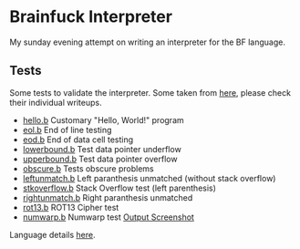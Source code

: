 # Brainfuck Interpreter

My sunday evening attempt on writing an interpreter for the BF language.

## Tests

Some tests to validate the interpreter. Some taken from [here](http://www.hevanet.com/cristofd/brainfuck/tests.b), please check their individual writeups.

* [hello.b](tests/hello.b) Customary "Hello, World!" program
* [eol.b](tests/eol.b) End of line testing
* [eod.b](tests/eod.b) End of data cell testing
* [lowerbound.b](tests/lowerbound.b) Test data pointer underflow
* [upperbound.b](tests/upperbound.b) Test data pointer overflow
* [obscure.b](tests/obscure.b) Tests obscure problems
* [leftunmatch.b](tests/leftunmatch.b) Left paranthesis unmatched (without stack overflow)
* [stkoverflow.b](tests/stkoverflow.b) Stack Overflow test (left parenthesis)
* [rightunmatch.b](tests/rightunmatch.b) Right paranthesis unmatched
* [rot13.b](tests/rot13.b) ROT13 Cipher test
* [numwarp.b](tests/numwarp.b) Numwarp test [Output Screenshot](http://www.hevanet.com/cristofd/brainfuck/numwarp.png)

Language details [here](http://www.muppetlabs.com/~breadbox/bf/).
